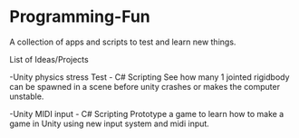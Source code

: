# Programming-Fun
A collection of apps and scripts to test and learn new things.

List of Ideas/Projects

-Unity physics stress Test - C# Scripting
See how many 1 jointed rigidbody can be spawned in a scene before unity crashes or makes the computer unstable.

-Unity MIDI input - C# Scripting
Prototype a game to learn how to make a game in Unity using new input system and midi input.
